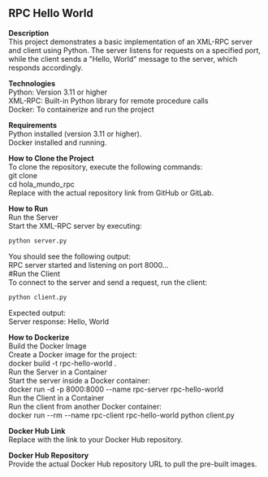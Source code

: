 ## RPC Hello World

**Description**  
This project demonstrates a basic implementation of an XML-RPC server and client using Python. The server listens for requests on a specified port, while the client sends a "Hello, World" message to the server, which responds accordingly.

**Technologies**  
Python: Version 3.11 or higher  
XML-RPC: Built-in Python library for remote procedure calls  
Docker: To containerize and run the project  

**Requirements**  
Python installed (version 3.11 or higher).  
Docker installed and running.  

**How to Clone the Project**  
To clone the repository, execute the following commands:  
git clone <repository-url>  
cd hola_mundo_rpc  
Replace <repository-url> with the actual repository link from GitHub or GitLab.

**How to Run**  
Run the Server  
Start the XML-RPC server by executing:  
```bash
python server.py  
```
You should see the following output:  
RPC server started and listening on port 8000...  
#Run the Client  
To connect to the server and send a request, run the client:  
```bash
python client.py
```  
Expected output:  
Server response: Hello, World  

**How to Dockerize**  
Build the Docker Image  
Create a Docker image for the project:  
docker build -t rpc-hello-world .  
Run the Server in a Container  
Start the server inside a Docker container:  
docker run -d -p 8000:8000 --name rpc-server rpc-hello-world  
Run the Client in a Container  
Run the client from another Docker container:  
docker run --rm --name rpc-client rpc-hello-world python client.py  

**Docker Hub Link**  
Replace <docker-hub-link> with the link to your Docker Hub repository.  

**Docker Hub Repository**  
Provide the actual Docker Hub repository URL to pull the pre-built images.
